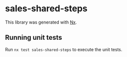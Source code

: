 # sales-shared-steps

This library was generated with [Nx](https://nx.dev).

## Running unit tests

Run `nx test sales-shared-steps` to execute the unit tests.
